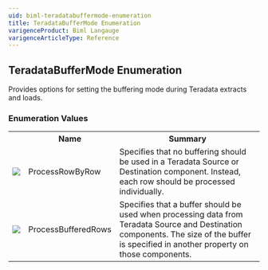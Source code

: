 ```yaml
---
uid: biml-teradatabuffermode-enumeration
title: TeradataBufferMode Enumeration
varigenceProduct: Biml Langauge
varigenceArticleType: Reference
---
```


## TeradataBufferMode Enumeration<div class="LanguageSummary"><div class ="SummaryItem">Provides options for setting the buffering mode during Teradata extracts and loads.</div></div><div class="EnumValueGroup">### Enumeration Values<table id="EnumValue" class="MemberList"><tbody><tr><th class="MemberTypeIconColumnHeader">&nbsp;</th><th class="MemberNameColumnHeader">Name</th><th class="MemberSummaryColumnHeader">Summary</th></tr><tr class="cd0"><td align="center" class="MemberTypeIcon"><img src="enumValue.png"></img></td><td class="MemberName">ProcessRowByRow</td><td class="MemberSummary"><div class ="SummaryItem">Specifies that no buffering should be used in a Teradata Source or Destination component.  Instead, each row should be processed individually.</div></td></tr><tr class="cd1"><td align="center" class="MemberTypeIcon"><img src="enumValue.png"></img></td><td class="MemberName">ProcessBufferedRows</td><td class="MemberSummary"><div class ="SummaryItem">Specifies that a buffer should be used when processing data from Teradata Source and Destination components.  The size of the buffer is specified in another property on those components.</div></td></tr></tbody></table></div>